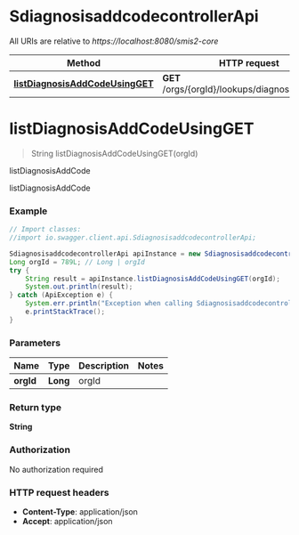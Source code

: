 # SdiagnosisaddcodecontrollerApi

All URIs are relative to *https://localhost:8080/smis2-core*

Method | HTTP request | Description
------------- | ------------- | -------------
[**listDiagnosisAddCodeUsingGET**](SdiagnosisaddcodecontrollerApi.md#listDiagnosisAddCodeUsingGET) | **GET** /orgs/{orgId}/lookups/diagnosisAddCode | listDiagnosisAddCode


<a name="listDiagnosisAddCodeUsingGET"></a>
# **listDiagnosisAddCodeUsingGET**
> String listDiagnosisAddCodeUsingGET(orgId)

listDiagnosisAddCode

listDiagnosisAddCode

### Example
```java
// Import classes:
//import io.swagger.client.api.SdiagnosisaddcodecontrollerApi;

SdiagnosisaddcodecontrollerApi apiInstance = new SdiagnosisaddcodecontrollerApi();
Long orgId = 789L; // Long | orgId
try {
    String result = apiInstance.listDiagnosisAddCodeUsingGET(orgId);
    System.out.println(result);
} catch (ApiException e) {
    System.err.println("Exception when calling SdiagnosisaddcodecontrollerApi#listDiagnosisAddCodeUsingGET");
    e.printStackTrace();
}
```

### Parameters

Name | Type | Description  | Notes
------------- | ------------- | ------------- | -------------
 **orgId** | **Long**| orgId |

### Return type

**String**

### Authorization

No authorization required

### HTTP request headers

 - **Content-Type**: application/json
 - **Accept**: application/json


